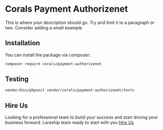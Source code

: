 # Corals Payment Authorizenet

This is where your description should go. Try and limit it to a paragraph or two. Consider adding a small example.

## Installation

You can install the package via composer:

```bash
composer require corals/payment-authorizenet
```

## Testing

```bash
vendor/bin/phpunit vendor/corals/payment-authorizenet/tests 
```
## Hire Us
Looking for a professional team to build your success and start driving your business forward.
Laraship team ready to start with you [Hire Us](https://www.laraship.com/contact)
